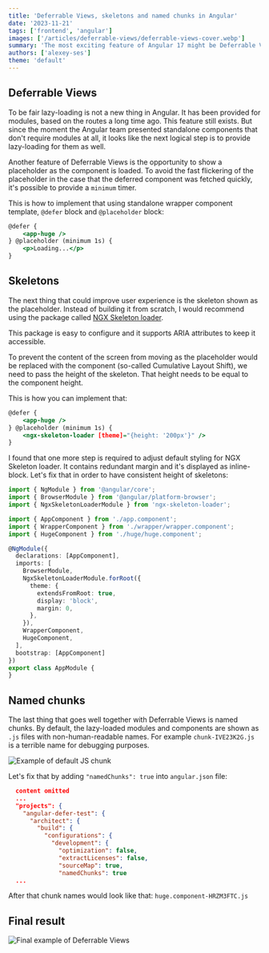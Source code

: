 ```yaml
---
title: 'Deferrable Views, skeletons and named chunks in Angular'
date: '2023-11-21'
tags: ['frontend', 'angular']
images: ['/articles/deferrable-views/deferrable-views-cover.webp']
summary: 'The most exciting feature of Angular 17 might be Deferrable Views. It makes it possible to lazy load specific Angular standalone components or show skeletons as the component is loaded. It seems like this feature should go well with Skeletons. Stay around to find out.'
authors: ['alexey-ses']
theme: 'default'
---
```


## Deferrable Views

To be fair lazy-loading is not a new thing in Angular. It has been provided for modules, based on the routes a long time ago. This feature still exists. But since the moment the Angular team presented standalone components that don't require modules at all, it looks like the next logical step is to provide lazy-loading for them as well.

Another feature of Deferrable Views is the opportunity to show a placeholder as the component is loaded. To avoid the fast flickering of the placeholder in the case that the deferred component was fetched quickly, it's possible to provide a `minimum` timer.

This is how to implement that using standalone wrapper component template, `@defer` block and `@placeholder` block:

```typescript:wrapper.component.html
@defer {
    <app-huge />
} @placeholder (minimum 1s) {
    <p>Loading...</p>
}
```

## Skeletons

The next thing that could improve user experience is the skeleton shown as the placeholder. Instead of building it from scratch, I would recommend using the package called [NGX Skeleton loader](https://github.com/willmendesneto/ngx-skeleton-loader).

This package is easy to configure and it supports ARIA attributes to keep it accessible.

To prevent the content of the screen from moving as the placeholder would be replaced with the component (so-called Cumulative Layout Shift), we need to pass the height of the skeleton. That height needs to be equal to the component height.

This is how you can implement that:

```typescript:wrapper.component.html {4}
@defer {
    <app-huge />
} @placeholder (minimum 1s) {
    <ngx-skeleton-loader [theme]="{height: '200px'}" />
}
```

I found that one more step is required to adjust default styling for NGX Skeleton loader. It contains redundant margin and it's displayed as inline-block. Let's fix that in order to have consistent height of skeletons:

```typescript:app.module.ts {13-19}
import { NgModule } from '@angular/core';
import { BrowserModule } from '@angular/platform-browser';
import { NgxSkeletonLoaderModule } from 'ngx-skeleton-loader';

import { AppComponent } from './app.component';
import { WrapperComponent } from './wrapper/wrapper.component';
import { HugeComponent } from './huge/huge.component';

@NgModule({
  declarations: [AppComponent],
  imports: [
    BrowserModule,
    NgxSkeletonLoaderModule.forRoot({
      theme: {
        extendsFromRoot: true,
        display: 'block',
        margin: 0,
      },
    }),
    WrapperComponent,
    HugeComponent,
  ],
  bootstrap: [AppComponent]
})
export class AppModule {
}

```

## Named chunks

The last thing that goes well together with Deferrable Views is named chunks. By default, the lazy-loaded modules and components are shown as `.js` files with non-human-readable names. For example `chunk-IVE23K2G.js` is a terrible name for debugging purposes.

![Example of default JS chunk](/articles/deferrable-views/deferrable-views-default-js-chunks.gif)

Let's fix that by adding `"namedChunks": true` into `angular.json` file:

```typescript:angular.json {12}
  content omitted
  ...
  "projects": {
    "angular-defer-test": {
      "architect": {
        "build": {
          "configurations": {
            "development": {
              "optimization": false,
              "extractLicenses": false,
              "sourceMap": true,
              "namedChunks": true
  ...

```

After that chunk names would look like that: `huge.component-HRZM3FTC.js`

## Final result

![Final example of Deferrable Views](/articles/deferrable-views/deferrable-views-final-example.gif)
